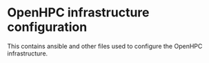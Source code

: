 # OpenHPC infrastructure configuration

This contains ansible and other files used to configure
the OpenHPC infrastructure.

